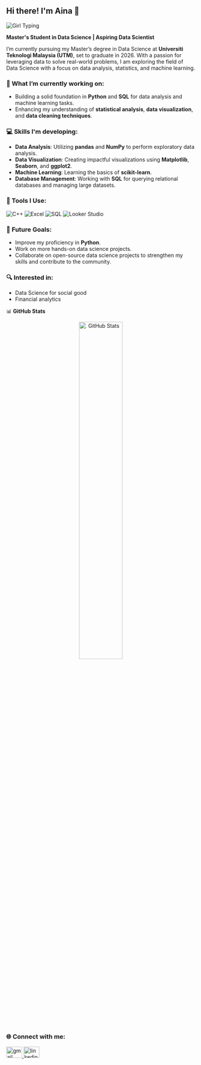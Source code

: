 ## Hi there! I'm Aina 👋

![ Girl Typing](https://media3.giphy.com/media/v1.Y2lkPTc5MGI3NjExamo1b3NwZndtOTFxMG5ndG9sbGJ6Z2ZiamR6Zzk2azI0MnludWNudCZlcD12MV9pbnRlcm5hbF9naWZfYnlfaWQmY3Q9Zw/l0HlTGVpr7ejMfP0c/giphy.gif)

**Master's Student in Data Science | Aspiring Data Scientist**

I’m currently pursuing my Master’s degree in Data Science at **Universiti Teknologi Malaysia (UTM)**, set to graduate in 2026. With a passion for leveraging data to solve real-world problems, I am exploring the field of Data Science with a focus on data analysis, statistics, and machine learning.

### 🌱 What I’m currently working on:
- Building a solid foundation in **Python** and **SQL** for data analysis and machine learning tasks.
- Enhancing my understanding of **statistical analysis**, **data visualization**, and **data cleaning techniques**.

### 💻 Skills I'm developing:
- **Data Analysis**: Utilizing **pandas** and **NumPy** to perform exploratory data analysis.
- **Data Visualization**: Creating impactful visualizations using **Matplotlib**, **Seaborn**, and **ggplot2**.
- **Machine Learning**: Learning the basics of **scikit-learn**.
- **Database Management**: Working with **SQL** for querying relational databases and managing large datasets.

### 🔧 Tools I Use:

<p align="left">
  <img src="https://img.shields.io/badge/C++-00599C?style=for-the-badge&logo=cplusplus&logoColor=white" alt="C++" />
  <img src="https://img.shields.io/badge/Microsoft_Excel-217346?style=for-the-badge&logo=microsoft-excel&logoColor=white" alt="Excel" />
  <img src="https://img.shields.io/badge/SQL-4479A1?style=for-the-badge&logo=postgresql&logoColor=white" alt="SQL" />
  <img src="https://img.shields.io/badge/Looker%20Studio-4285F4?style=for-the-badge&logo=google-analytics&logoColor=white" alt="Looker Studio" />
</p>

### 🚀 Future Goals:
- Improve my proficiency in **Python**.
- Work on more hands-on data science projects.
- Collaborate on open-source data science projects to strengthen my skills and contribute to the community.
  
### 🔍 Interested in:
- Data Science for social good
- Financial analytics

📊 **GitHub Stats**
<p align="center">
  <img src="https://github-readme-stats.vercel.app/api?username=AinaGithub&show_icons=true&theme=tokyonight" alt="GitHub Stats" width="48%">
</p>

### 🌐 Connect with me:
<div align="left">
   <a href="mailto:ainafarraainn@gmail.com" target="_blank">
     <img src="https://raw.githubusercontent.com/maurodesouza/profile-readme-generator/master/src/assets/icons/social/gmail/default.svg" width="42" height="30" alt="gmail logo"  /> 
   </a>
   <a href="https://www.linkedin.com/in/nur-aina-farraain-zahanizam-0ab686223?utm_source=share&utm_campaign=share_via&utm_content=profile&utm_medium=android_app" target="_blank">
     <img src="https://raw.githubusercontent.com/maurodesouza/profile-readme-generator/master/src/assets/icons/social/linkedin/default.svg" width="42" height="30" alt="linkedin logo"  />
   </a>
 </div>
 
<!--
**vicheolis/vicheolis** is a ✨ _special_ ✨ repository because its `README.md` (this file) appears on your GitHub profile.

